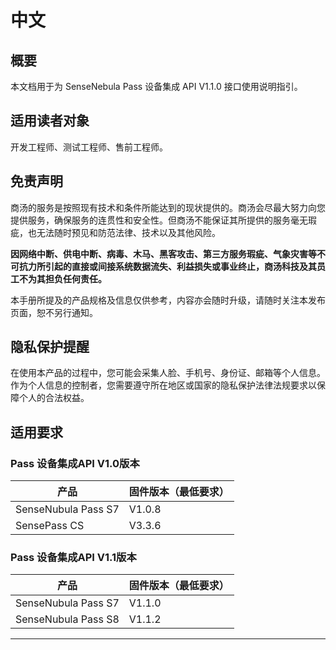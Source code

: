 # 中文

## 概要

本文档用于为 SenseNebula Pass 设备集成 API V1.1.0 接口使用说明指引。

## 适用读者对象

开发工程师、测试工程师、售前工程师。

## 免责声明

商汤的服务是按照现有技术和条件所能达到的现状提供的。商汤会尽最大努力向您提供服务，确保服务的连贯性和安全性。但商汤不能保证其所提供的服务毫无瑕疵，也无法随时预见和防范法律、技术以及其他风险。

**因网络中断、供电中断、病毒、木马、黑客攻击、第三方服务瑕疵、气象灾害等不可抗力所引起的直接或间接系统数据流失、利益损失或事业终止，商汤科技及其员工不为其担负任何责任。**

本手册所提及的产品规格及信息仅供参考，内容亦会随时升级，请随时关注本发布页面，恕不另行通知。

## 隐私保护提醒

在使用本产品的过程中，您可能会采集人脸、手机号、身份证、邮箱等个人信息。作为个人信息的控制者，您需要遵守所在地区或国家的隐私保护法律法规要求以保障个人的合法权益。

## 适用要求
### Pass 设备集成API V1.0版本

| 产品 | 固件版本（最低要求） |
| --- |  --- |
| SenseNubula Pass S7 | V1.0.8 |
| SensePass CS | V3.3.6 |


### Pass 设备集成API V1.1版本

| 产品 | 固件版本（最低要求） |
| --- |  --- |
| SenseNubula Pass S7 | V1.1.0 |
| SenseNubula Pass S8 | V1.1.2 |
---
